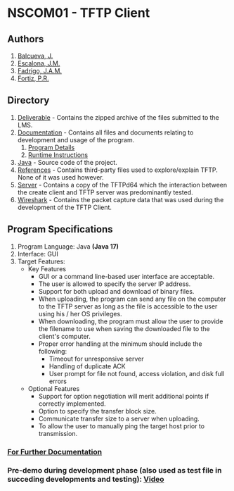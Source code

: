 # NSCOM01 - TFTP Client

## Authors
1. [Balcueva, J.](https://github.com/JushoB)
2. [Escalona, J.M.](https://github.com/jm55DLSU)
3. [Fadrigo, J.A.M.](https://github.com/ExME168)
4. [Fortiz, P.R.](https://github.com/prpfortiz)

## Directory
1. [Deliverable](https://github.com/jm55DLSU/NSCOM01/tree/main/TFTP/Deliverable) - Contains the zipped archive of the files submitted to the LMS.
2. [Documentation](https://github.com/jm55DLSU/NSCOM01/tree/main/TFTP/Documentation) - Contains all files and documents relating to development and usage of the program.
    1. [Program Details](https://github.com/jm55DLSU/NSCOM01/blob/main/TFTP/Documentation/NSCOM01%20-%20Program%20Design.pdf)
    2. [Runtime Instructions](https://github.com/jm55DLSU/NSCOM01/blob/main/TFTP/Documentation/Runtime%20Instructions.pdf)
3. [Java](https://github.com/jm55DLSU/NSCOM01/tree/main/TFTP/Java) - Source code of the project.
4. [References](https://github.com/jm55DLSU/NSCOM01/tree/main/TFTP/References) - Contains third-party files used to explore/explain TFTP. None of it was used however.
5. [Server](https://github.com/jm55DLSU/NSCOM01/tree/main/TFTP/Server) - Contains a copy of the TFTPd64 which the interaction between the create client and TFTP server was predominantly tested.
6. [Wireshark](https://github.com/jm55DLSU/NSCOM01/tree/main/TFTP/Wireshark) - Contains the packet capture data that was used during the development of the TFTP Client.

## Program Specifications
1. Program Language: Java **(Java 17)**
2. Interface: GUI
3. Target Features:
    * Key Features
        * GUI or a command line-based user interface are acceptable.
        * The user is allowed to specify the server IP address.
        * Support for both upload and download of binary files.
        * When uploading, the program can send any file on the computer to the TFTP server as long as the file is accessible to the user using his / her OS privileges.
        * When downloading, the program must allow the user to provide the filename to use when saving the downloaded file to the client's computer.
        * Proper error handling at the minimum should include the following:
            * Timeout for unresponsive server
            * Handling of duplicate ACK
            * User prompt for file not found, access violation, and disk full errors
    * Optional Features
        * Support for option negotiation will merit additional points if correctly implemented.
        * Option to specify the transfer block size.
        * Communicate transfer size to a server when uploading.
        * To allow the user to manually ping the target host prior to transmission.

### [For Further Documentation](https://github.com/jm55DLSU/NSCOM01/blob/main/TFTP/Documentation/NSCOM01%20-%20Program%20Design.pdf)

### Pre-demo during development phase (also used as test file in succeding developments and testing): [Video](https://github.com/jm55DLSU/NSCOM01/blob/main/TFTP/Java/demo.mp4)
